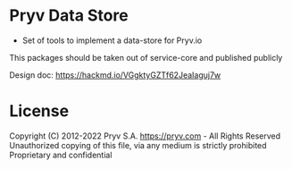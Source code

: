 # Pryv Data Store 

- Set of tools to implement a data-store for Pryv.io

This packages should be taken out of service-core and published publicly

Design doc: https://hackmd.io/VGgktyGZTf62JeaIaguj7w


# License
Copyright (C) 2012-2022 Pryv S.A. https://pryv.com - All Rights Reserved
Unauthorized copying of this file, via any medium is strictly prohibited
Proprietary and confidential